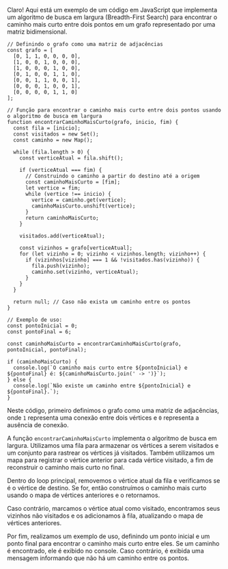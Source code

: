 Claro! Aqui está um exemplo de um código em JavaScript que implementa um algoritmo de busca em largura (Breadth-First Search) para encontrar o caminho mais curto entre dois pontos em um grafo representado por uma matriz bidimensional.

```
// Definindo o grafo como uma matriz de adjacências
const grafo = [
  [0, 1, 1, 0, 0, 0, 0],
  [1, 0, 0, 1, 0, 0, 0],
  [1, 0, 0, 0, 1, 0, 0],
  [0, 1, 0, 0, 1, 1, 0],
  [0, 0, 1, 1, 0, 0, 1],
  [0, 0, 0, 1, 0, 0, 1],
  [0, 0, 0, 0, 1, 1, 0]
];

// Função para encontrar o caminho mais curto entre dois pontos usando o algoritmo de busca em largura
function encontrarCaminhoMaisCurto(grafo, inicio, fim) {
  const fila = [inicio];
  const visitados = new Set();
  const caminho = new Map();

  while (fila.length > 0) {
    const verticeAtual = fila.shift();

    if (verticeAtual === fim) {
      // Construindo o caminho a partir do destino até a origem
      const caminhoMaisCurto = [fim];
      let vertice = fim;
      while (vertice !== inicio) {
        vertice = caminho.get(vertice);
        caminhoMaisCurto.unshift(vertice);
      }
      return caminhoMaisCurto;
    }

    visitados.add(verticeAtual);

    const vizinhos = grafo[verticeAtual];
    for (let vizinho = 0; vizinho < vizinhos.length; vizinho++) {
      if (vizinhos[vizinho] === 1 && !visitados.has(vizinho)) {
        fila.push(vizinho);
        caminho.set(vizinho, verticeAtual);
      }
    }
  }

  return null; // Caso não exista um caminho entre os pontos
}

// Exemplo de uso:
const pontoInicial = 0;
const pontoFinal = 6;

const caminhoMaisCurto = encontrarCaminhoMaisCurto(grafo, pontoInicial, pontoFinal);

if (caminhoMaisCurto) {
  console.log(`O caminho mais curto entre ${pontoInicial} e ${pontoFinal} é: ${caminhoMaisCurto.join(' -> ')}`);
} else {
  console.log(`Não existe um caminho entre ${pontoInicial} e ${pontoFinal}.`);
}
```

Neste código, primeiro definimos o grafo como uma matriz de adjacências, onde `1` representa uma conexão entre dois vértices e `0` representa a ausência de conexão.

A função `encontrarCaminhoMaisCurto` implementa o algoritmo de busca em largura. Utilizamos uma fila para armazenar os vértices a serem visitados e um conjunto para rastrear os vértices já visitados. Também utilizamos um mapa para registrar o vértice anterior para cada vértice visitado, a fim de reconstruir o caminho mais curto no final.

Dentro do loop principal, removemos o vértice atual da fila e verificamos se é o vértice de destino. Se for, então construímos o caminho mais curto usando o mapa de vértices anteriores e o retornamos.

Caso contrário, marcamos o vértice atual como visitado, encontramos seus vizinhos não visitados e os adicionamos à fila, atualizando o mapa de vértices anteriores.

Por fim, realizamos um exemplo de uso, definindo um ponto inicial e um ponto final para encontrar o caminho mais curto entre eles. Se um caminho é encontrado, ele é exibido no console. Caso contrário, é exibida uma mensagem informando que não há um caminho entre os pontos.